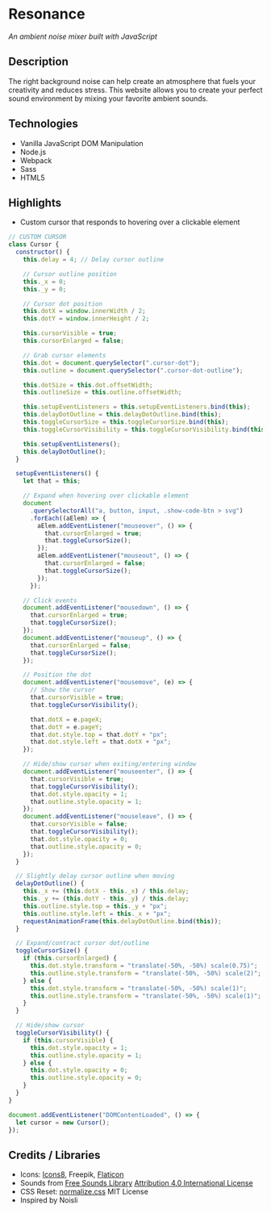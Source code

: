 # Resonance

<!-- 
Resonate
Audio Atmosphere
soudnscape
Ambient Mix
 -->

*An ambient noise mixer built with JavaScript*

<!-- [LIVE SITE]() -->

## Description

The right background noise can help create an atmosphere that fuels your creativity and reduces stress. This website allows you to create your perfect sound environment by mixing your favorite ambient sounds.

## Technologies

- Vanilla JavaScript DOM Manipulation
- Node.js
- Webpack
- Sass
- HTML5

## Highlights

- Custom cursor that responds to hovering over a clickable element

```js
// CUSTOM CURSOR
class Cursor {
  constructor() {
    this.delay = 4; // Delay cursor outline

    // Cursor outline position
    this._x = 0;
    this._y = 0;

    // Cursor dot position
    this.dotX = window.innerWidth / 2;
    this.dotY = window.innerHeight / 2;

    this.cursorVisible = true;
    this.cursorEnlarged = false;

    // Grab cursor elements
    this.dot = document.querySelector(".cursor-dot");
    this.outline = document.querySelector(".cursor-dot-outline");

    this.dotSize = this.dot.offsetWidth;
    this.outlineSize = this.outline.offsetWidth;

    this.setupEventListeners = this.setupEventListeners.bind(this);
    this.delayDotOutline = this.delayDotOutline.bind(this);
    this.toggleCursorSize = this.toggleCursorSize.bind(this);
    this.toggleCursorVisibility = this.toggleCursorVisibility.bind(this);

    this.setupEventListeners();
    this.delayDotOutline();
  }

  setupEventListeners() {
    let that = this;

    // Expand when hovering over clickable element
    document
      .querySelectorAll("a, button, input, .show-code-btn > svg")
      .forEach((aElem) => {
        aElem.addEventListener("mouseover", () => {
          that.cursorEnlarged = true;
          that.toggleCursorSize();
        });
        aElem.addEventListener("mouseout", () => {
          that.cursorEnlarged = false;
          that.toggleCursorSize();
        });
      });

    // Click events
    document.addEventListener("mousedown", () => {
      that.cursorEnlarged = true;
      that.toggleCursorSize();
    });
    document.addEventListener("mouseup", () => {
      that.cursorEnlarged = false;
      that.toggleCursorSize();
    });

    // Position the dot
    document.addEventListener("mousemove", (e) => {
      // Show the cursor
      that.cursorVisible = true;
      that.toggleCursorVisibility();

      that.dotX = e.pageX;
      that.dotY = e.pageY;
      that.dot.style.top = that.dotY + "px";
      that.dot.style.left = that.dotX + "px";
    });

    // Hide/show cursor when exiting/entering window
    document.addEventListener("mouseenter", () => {
      that.cursorVisible = true;
      that.toggleCursorVisibility();
      that.dot.style.opacity = 1;
      that.outline.style.opacity = 1;
    });
    document.addEventListener("mouseleave", () => {
      that.cursorVisible = false;
      that.toggleCursorVisibility();
      that.dot.style.opacity = 0;
      that.outline.style.opacity = 0;
    });
  }

  // Slightly delay cursor outline when moving
  delayDotOutline() {
    this._x += (this.dotX - this._x) / this.delay;
    this._y += (this.dotY - this._y) / this.delay;
    this.outline.style.top = this._y + "px";
    this.outline.style.left = this._x + "px";
    requestAnimationFrame(this.delayDotOutline.bind(this));
  }

  // Expand/contract cursor dot/outline
  toggleCursorSize() {
    if (this.cursorEnlarged) {
      this.dot.style.transform = "translate(-50%, -50%) scale(0.75)";
      this.outline.style.transform = "translate(-50%, -50%) scale(2)";
    } else {
      this.dot.style.transform = "translate(-50%, -50%) scale(1)";
      this.outline.style.transform = "translate(-50%, -50%) scale(1)";
    }
  }

  // Hide/show cursor
  toggleCursorVisibility() {
    if (this.cursorVisible) {
      this.dot.style.opacity = 1;
      this.outline.style.opacity = 1;
    } else {
      this.dot.style.opacity = 0;
      this.outline.style.opacity = 0;
    }
  }
}

document.addEventListener("DOMContentLoaded", () => {
  let cursor = new Cursor();
});
```

## Credits / Libraries

* Icons: [Icons8](https://icons8.com/), Freepik, [Flaticon](https://www.flaticon.com/)
* Sounds from [Free Sounds Library](https://www.freesoundslibrary.com/)
  [Attribution 4.0 International License](https://creativecommons.org/licenses/by/4.0/)
* CSS Reset: [normalize.css](github.com/necolas/normalize.css) 
  MIT License
* Inspired by Noisli
